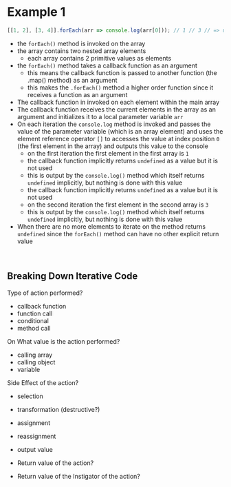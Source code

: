 # Example 1

```JavaScript
[[1, 2], [3, 4]].forEach(arr => console.log(arr[0])); // 1 // 3 // => undefined
```

- the `forEach()` method is invoked on the array
- the array contains two nested array elements
  - each array contains 2 primitive values as elements
- the `forEach()` method takes a callback function as an argument
  - this means the callback function is passed to another function (the .map() method) as an argument
  - this makes the `.forEach()` method a higher order function since it receives a function as an argument
- The callback function in invoked on each element within the main array
- The callback function receives the current elements in the array as an argument and initializes it to a local parameter variable `arr`
- On each iteration the `console.log` method is invoked and passes the value of the parameter variable (which is an array element) and uses the element reference operator `[]` to accesses the value at index position `0` (the first element in the array) and outputs this value to the console
  - on the first iteration the first element in the first array is `1`
  - the callback function implicitly returns `undefined` as a value but it is not used
  - this is output by the `console.log()` method which itself returns `undefined` implicitly, but nothing is done with this value
  - the callback function implicitly returns `undefined` as a value but it is not used
  - on the second iteration the first element in the second array is `3`
  - this is output by the `console.log()` method which itself returns `undefined` implicitly, but nothing is done with this value
- When there are no more elements to iterate on the method returns `undefined` since the `forEach()` method can have no other explicit return value

<br>

## Breaking Down Iterative Code

Type of action performed?
  - callback function
  - function call
  - conditional
  - method call

On What value is the action performed?
  - calling array
  - calling object
  - variable

Side Effect of the action?
  - selection
  - transformation (destructive?)
  - assignment
  - reassignment
  - output value

- Return value of the action?
  
- Return value of the Instigator of the action?